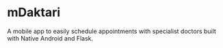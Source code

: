 # mDaktari
A mobile app to easily schedule appointments with specialist doctors built with Native Android and Flask.
